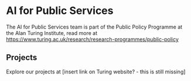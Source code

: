 # AI for Public Services

The AI for Public Services team is part of the Public Policy Programme at the Alan Turing Institute, read more at https://www.turing.ac.uk/research/research-programmes/public-policy

## Projects

Explore our projects at [insert link on Turing website? - this is still missing]
